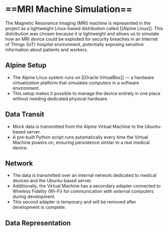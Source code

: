 # ==MRI Machine Simulation==

The Magnetic Resonance Imaging (MRI) machine is represented in the project as a lightweight Linux-based distribution called [[Alpine Linux]]. This distribution was chosen because it is lightweight and allows us to simulate how an MRI device could be exploited for security breaches in an Internet of Things (IoT) hospital environment, potentially exposing sensitive information about patients and workers.

## Alpine Setup
- The Alpine Linux system runs on [[Oracle VirtualBox]] — a hardware virtualization platform that simulates computers in a software environment.
- This setup makes it possible to manage the device entirely in one place without needing dedicated physical hardware.

## Data Transit
- Mock data is transmitted from the Alpine Virtual Machine to the Ubuntu-based server.  
- A pre-built Python script runs automatically every time the Virtual Machine powers on, ensuring persistence similar to a real medical device.

## Network
- The data is transmitted over an internal network dedicated to medical devices and the Ubuntu-based server.  
- Additionally, the Virtual Machine has a secondary adapter connected to Wireless Fidelity (Wi-Fi) for communication with external computers during development.  
- This second adapter is temporary and will be removed after development is complete.

## Data Representation

